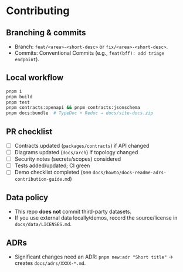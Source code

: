 # Contributing

## Branching & commits

- Branch: `feat/<area>-<short-desc>` or `fix/<area>-<short-desc>`.
- Commits: Conventional Commits (e.g., `feat(bff): add triage endpoint`).

## Local workflow

```bash
pnpm i
pnpm build
pnpm test
pnpm contracts:openapi && pnpm contracts:jsonschema
pnpm docs:bundle  # TypeDoc + Redoc → docs/site-docs.zip
```

## PR checklist

- [ ] Contracts updated (`packages/contracts`) if API changed  
- [ ] Diagrams updated (`docs/arch`) if topology changed  
- [ ] Security notes (secrets/scopes) considered  
- [ ] Tests added/updated; CI green  
- [ ] Demo checklist completed (see `docs/howto/docs-readme-adrs-contribution-guide.md`)

## Data policy

- This repo **does not** commit third-party datasets.  
- If you use external data locally/demos, record the source/license in `docs/data/LICENSES.md`.

## ADRs

- Significant changes need an ADR: `pnpm new:adr "Short title"` → creates `docs/adrs/XXXX-*.md`.
